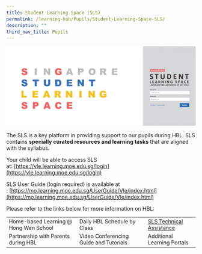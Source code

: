 ```yaml
---
title: Student Learning Space (SLS)
permalink: /learning-hub/Pupils/Student-Learning-Space-SLS/
description: ""
third_nav_title: Pupils
---
```

![](/images/Learning%20Hub/Pupils/Student%20learning%20space%20(SLS)/SLS20log20In20Picture.jpg)

The SLS is a key platform in providing support to our pupils during HBL. SLS contains **specially curated resources and learning tasks** that are aligned with the syllabus.

Your child will be able to access SLS at: [https://vle.learning.moe.edu.sg/login](https://vle.learning.moe.edu.sg/login)

SLS User Guide (login required) is available at : [https://mo.learning.moe.edu.sg/UserGuide/Vle/index.html](https://mo.learning.moe.edu.sg/UserGuide/Vle/index.html)

Please refer to the links below for more information on HBL:

|                                       |                                        |                             |
|---------------------------------------|----------------------------------------|-----------------------------|
| Home-based Learning @ Hong Wen School |       Daily HBL Schedule by Class      |   [SLS Technical Assistance](/learning-hub/Pupils/SLS-Technical-Assistance/)  |
|  Partnership with Parents during HBL  | Video Conferencing Guide and Tutorials | Additional Learning Portals |